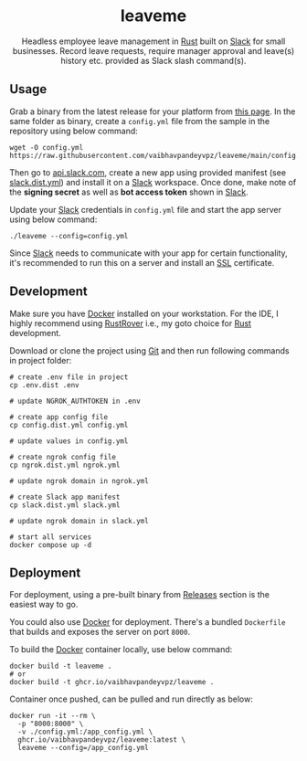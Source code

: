 <h1 align="center">leaveme</h1>

<p align="center">
Headless employee leave management in <a href="https://www.rust-lang.org/">Rust</a> built on <a href="https://slack.com/intl/en-in/">Slack</a> for small businesses.
Record leave requests, require manager approval and leave(s) history etc. provided as Slack slash command(s).
</p>

## Usage

Grab a binary from the latest release for your platform from [this page](https://github.com/vaibhavpandeyvpz/leaveme/releases/latest).
In the same folder as binary, create a `config.yml` file from the sample in the repository using below command:

```shell
wget -O config.yml https://raw.githubusercontent.com/vaibhavpandeyvpz/leaveme/main/config.dist.yml
```

Then go to [api.slack.com](https://api.slack.com/), create a new app using provided manifest (see [slack.dist.yml](slack.dist.yml)) and install it on a [Slack](https://slack.com/intl/en-in/) workspace.
Once done, make note of the **signing secret** as well as **bot access token** shown in [Slack](https://slack.com/intl/en-in/).

Update your [Slack](https://slack.com/intl/en-in/) credentials in `config.yml` file and start the app server using below command:

```shell
./leaveme --config=config.yml
```

Since [Slack](https://slack.com/intl/en-in/) needs to communicate with your app for certain functionality, it's recommended to run this on a server and install an [SSL](https://letsencrypt.org/) certificate.

## Development

Make sure you have [Docker](https://www.docker.com/) installed on your workstation.
For the IDE, I highly recommend using [RustRover](https://www.jetbrains.com/rust/) i.e., my goto choice for [Rust](https://www.rust-lang.org/) development.

Download or clone the project using [Git](https://git-scm.com/) and then run following commands in project folder:

```shell
# create .env file in project
cp .env.dist .env

# update NGROK_AUTHTOKEN in .env

# create app config file
cp config.dist.yml config.yml

# update values in config.yml

# create ngrok config file
cp ngrok.dist.yml ngrok.yml

# update ngrok domain in ngrok.yml

# create Slack app manifest
cp slack.dist.yml slack.yml

# update ngrok domain in slack.yml

# start all services
docker compose up -d
```

## Deployment

For deployment, using a pre-built binary from [Releases](https://github.com/vaibhavpandeyvpz/leaveme/releases) section is the easiest way to go.

You could also use [Docker](https://www.docker.com/) for deployment. There's a bundled `Dockerfile` that builds and exposes the server on port `8000`.

To build the [Docker](https://www.docker.com/) container locally, use below command:

```shell
docker build -t leaveme .
# or 
docker build -t ghcr.io/vaibhavpandeyvpz/leaveme .
```

Container once pushed, can be pulled and run directly as below:

```shell
docker run -it --rm \
  -p "8000:8000" \
  -v ./config.yml:/app_config.yml \
  ghcr.io/vaibhavpandeyvpz/leaveme:latest \
  leaveme --config=/app_config.yml
```
